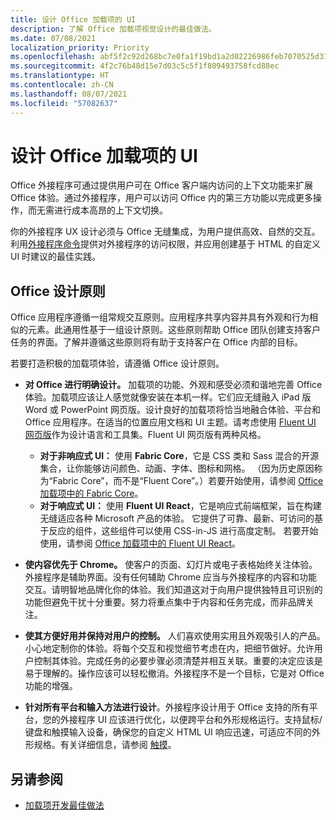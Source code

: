 ```yaml
---
title: 设计 Office 加载项的 UI
description: 了解 Office 加载项视觉设计的最佳做法。
ms.date: 07/08/2021
localization_priority: Priority
ms.openlocfilehash: abf5f2c92d268bc7e0fa1f19bd1a2d02226986feb7070525d310122f484c5f5d
ms.sourcegitcommit: 4f2c76b48d15e7d03c5c5f1f809493758fcd88ec
ms.translationtype: HT
ms.contentlocale: zh-CN
ms.lasthandoff: 08/07/2021
ms.locfileid: "57082637"
---
```

# <a name="design-the-ui-of-office-add-ins"></a>设计 Office 加载项的 UI

Office 外接程序可通过提供用户可在 Office 客户端内访问的上下文功能来扩展 Office 体验。通过外接程序，用户可以访问 Office 内的第三方功能以完成更多操作，而无需进行成本高昂的上下文切换。

你的外接程序 UX 设计必须与 Office 无缝集成，为用户提供高效、自然的交互。利用[外接程序命令](add-in-commands.md)提供对外接程序的访问权限，并应用创建基于 HTML 的自定义 UI 时建议的最佳实践。

## <a name="office-design-principles"></a>Office 设计原则

Office 应用程序遵循一组常规交互原则。应用程序共享内容并具有外观和行为相似的元素。此通用性基于一组设计原则。这些原则帮助 Office 团队创建支持客户任务的界面。了解并遵循这些原则将有助于支持客户在 Office 内部的目标。

若要打造积极的加载项体验，请遵循 Office 设计原则。

- **对 Office 进行明确设计。** 加载项的功能、外观和感受必须和谐地完善 Office 体验。加载项应该让人感觉就像安装在本机一样。它们应无缝融入 iPad 版 Word 或 PowerPoint 网页版。设计良好的加载项将恰当地融合体验、平台和 Office 应用程序。在适当的位置应用文档和 UI 主题。请考虑使用 [ Fluent UI 网页版](https://developer.microsoft.com/fluentui#/get-started/web)作为设计语言和工具集。Fluent UI 网页版有两种风格。

  - **对于非响应式 UI：** 使用 **Fabric Core**，它是 CSS 类和 Sass 混合的开源集合，让你能够访问颜色、动画、字体、图标和网格。 （因为历史原因称为“Fabric Core”，而不是“Fluent Core”。）若要开始使用，请参阅 [Office 加载项中的 Fabric Core](fabric-core.md)。
  - **对于响应式 UI：** 使用 **Fluent UI React**，它是响应式前端框架，旨在构建无缝适应各种 Microsoft 产品的体验。 它提供了可靠、最新、可访问的基于反应的组件，这些组件可以使用 CSS-in-JS 进行高度定制。 若要开始使用，请参阅 [Office 加载项中的 Fluent UI React](using-office-ui-fabric-react.md)。

- **使内容优先于 Chrome。** 使客户的页面、幻灯片或电子表格始终关注体验。外接程序是辅助界面。没有任何辅助 Chrome 应当与外接程序的内容和功能交互。请明智地品牌化你的体验。我们知道这对于向用户提供独特且可识别的功能但避免干扰十分重要。努力将重点集中于内容和任务完成，而非品牌关注。

- **使其方便好用并保持对用户的控制。** 人们喜欢使用实用且外观吸引人的产品。小心地定制你的体验。将每个交互和视觉细节考虑在内，把细节做好。允许用户控制其体验。完成任务的必要步骤必须清楚并相互关联。重要的决定应该是易于理解的。操作应该可以轻松撤消。外接程序不是一个目标，它是对 Office 功能的增强。

- **针对所有平台和输入方法进行设计**。外接程序设计用于 Office 支持的所有平台，您的外接程序 UI 应该进行优化，以便跨平台和外形规格运行。支持鼠标/键盘和触摸输入设备，确保您的自定义 HTML UI 响应迅速，可适应不同的外形规格。有关详细信息，请参阅 [触摸](../concepts/add-in-development-best-practices.md#optimize-for-touch)。

## <a name="see-also"></a>另请参阅

- [加载项开发最佳做法](../concepts/add-in-development-best-practices.md)

